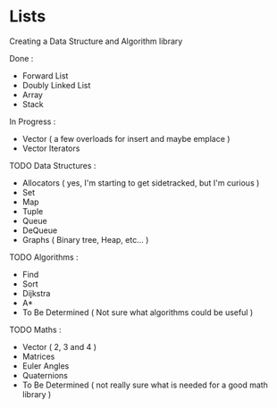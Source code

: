 # Lists
Creating a Data Structure and Algorithm library

Done :
  - Forward List
  - Doubly Linked List
  - Array
  - Stack

In Progress :
  - Vector ( a few overloads for insert and maybe emplace )
  - Vector Iterators

TODO Data Structures :
  - Allocators ( yes, I'm starting to get sidetracked, but I'm curious )
  - Set
  - Map
  - Tuple
  - Queue
  - DeQueue
  - Graphs ( Binary tree, Heap, etc... )

TODO Algorithms :
  - Find
  - Sort
  - Dijkstra
  - A*
  - To Be Determined ( Not sure what algorithms could be useful )
  
TODO Maths :
  - Vector ( 2, 3 and 4 )
  - Matrices
  - Euler Angles
  - Quaternions
  - To Be Determined ( not really sure what is needed for a good math library )
